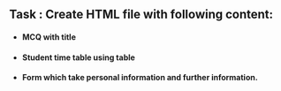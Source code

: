 ## Task : Create HTML file with following content:

- #### MCQ with title
- #### Student time table using table
- #### Form which take personal information and further information.